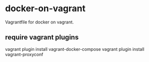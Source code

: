 # docker-on-vagrant

Vagrantfile for docker on vagrant.

## require vagrant plugins

vagrant plugin install vagrant-docker-compose
vagrant plugin install vagrant-proxyconf
